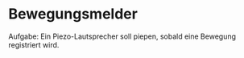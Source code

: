 # Bewegungsmelder
Aufgabe: Ein Piezo-Lautsprecher soll piepen, sobald eine Bewegung registriert wird.
